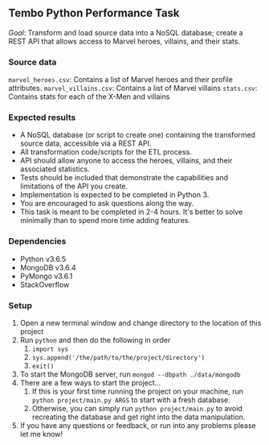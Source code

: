## Tembo Python Performance Task
*Goal*: Transform and load source data into a NoSQL database; create a REST API that allows access to Marvel heroes, villains, and their stats.

### Source data
`marvel_heroes.csv`: Contains a list of Marvel heroes and their profile attributes.
`marvel_villains.csv`: Contains a list of Marvel villains
`stats.csv`: Contains stats for each of the X-Men and villains

### Expected results
* A NoSQL database (or script to create one) containing the transformed source data, accessible via a REST API.
* All transformation code/scripts for the ETL process.
* API should allow anyone to access the heroes, villains, and their associated statistics.
* Tests should be included that demonstrate the capabilities and limitations of the API you create.
* Implementation is expected to be completed in Python 3.
* You are encouraged to ask questions along the way.
* This task is meant to be completed in 2-4 hours. It's better to solve minimally than to spend more time adding features.

### Dependencies
* Python v3.6.5
* MongoDB v3.6.4
* PyMongo v3.6.1
* StackOverflow

### Setup
1. Open a new terminal window and change directory to the location of this project
2. Run `python` and then do the following in order
    1. `import sys`
    2. `sys.append('/the/path/to/the/project/directory')`
    3. `exit()`
2. To start the MongoDB server, run `mongod --dbpath ./data/mongodb`
3. There are a few ways to start the project...
    1. If this is your first time running the project on your machine, run `python project/main.py ARGS` to start with a fresh database.
    2. Otherwise, you can simply run `python project/main.py` to avoid recreating the database and get right into the data manipulation.
4. If you have any questions or feedback, or run into any problems please let me know!